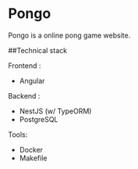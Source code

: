 # Pongo

Pongo is a online pong game website.

##Technical stack

Frontend :
  - Angular

Backend :
  - NestJS (w/ TypeORM)
  - PostgreSQL

Tools:
  - Docker
  - Makefile
